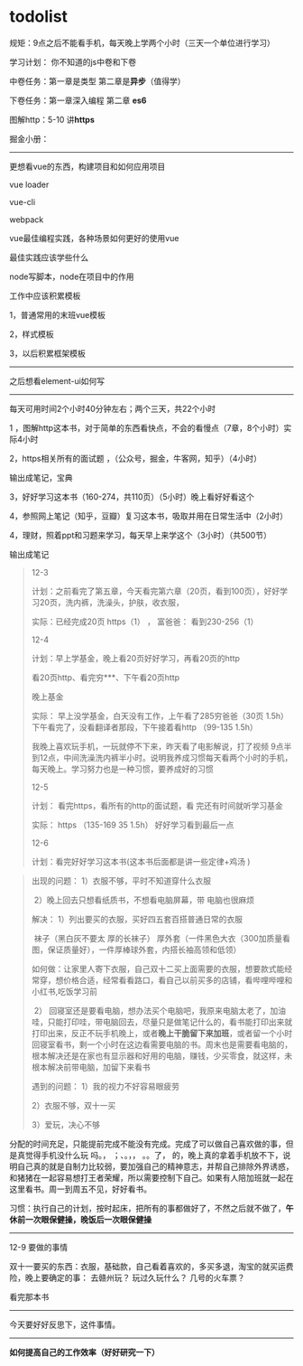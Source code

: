 # todolist

规矩：9点之后不能看手机，每天晚上学两个小时（三天一个单位进行学习）

学习计划： 你不知道的js中卷和下卷

中卷任务：第一章是类型 第二章是**异步**（值得学）

下卷任务：第一章深入编程 第二章 **es6**

图解http：5-10 讲**https**

掘金小册：

---

更想看vue的东西，构建项目和如何应用项目

vue loader

vue-cli

webpack

vue最佳编程实践，各种场景如何更好的使用vue

最佳实践应该学些什么

node写脚本，node在项目中的作用

工作中应该积累模板

1，普通常用的末班vue模板

2，样式模板

3，以后积累框架模板

---

之后想看element-ui如何写

---

每天可用时间2个小时40分钟左右；两个三天，共22个小时

1 ，图解http这本书，对于简单的东西看快点，不会的看慢点（7章，8个小时）实际4小时

2，https相关所有的面试题 ，（公众号，掘金，牛客网，知乎）（4小时）

输出成笔记，宝典

3，好好学习这本书（160-274，共110页）（5小时）晚上看好好看这个

4，参照网上笔记（知乎，豆瓣）复习这本书，吸取并用在日常生活中（2小时）

4，理财，照着ppt和习题来学习，每天早上来学这个（3小时）（共500节）

输出成笔记

> 12-3
>
> 计划：之前看完了第五章，今天看完第六章（20页，看到100页），好好学习20页，洗内裤，洗澡头，护肤，收衣服，
>
> 实际：已经完成20页 https（1） ， 富爸爸： 看到230-256（1）
>
> 12-4
>
> 计划：早上学基金，晚上看20页好好学习，再看20页的http
>
> 看20页http、看完穷***、下午看20页http
>
> 晚上基金
>
> 实际： 早上没学基金，白天没有工作，上午看了285穷爸爸（30页 1.5h） 下午看完了，没看翻译者那段，下午接着看http （99-135 1.5h）
>
> 我晚上喜欢玩手机，一玩就停不下来，昨天看了电影解说，打了视频 9点半到12点，中间洗澡洗内裤半小时。说明我养成习惯每天看两个小时的手机，每天晚上。学习努力也是一种习惯，要养成好的习惯
>
> 12-5
>
> 计划： 看完https，看所有的http的面试题，看 完还有时间就听学习基金
>
> 实际： https （135-169 35 1.5h） 好好学习看到最后一点
>
> 12-6
>
> 计划：看完好好学习这本书(这本书后面都是讲一些定律+鸡汤 )



> 出现的问题： 1）衣服不够，平时不知道穿什么衣服
>
> ​						2）晚上回去只想看纸质书，不想看电脑屏幕，带      							电脑也很麻烦
>
> 解决： 1）列出要买的衣服，买好四五套百搭普通日常的衣服
>
> ​				袜子（黑白灰不要太	厚的长袜子） 厚外套（一件黑色大衣（300加质量看图，保证质量好），一件厚棒球外套，内搭长袖高领和低领）
>
> 如何做：让家里人寄下衣服，自己双十二买上面需要的衣服，想要款式能经常穿，想价格合适，经常看看路口，看自己以前买多的店铺，看哔哩哔哩和小红书,吃饭学习前
>
> ​		2） 回寝室还是要看电脑，想办法买个电脑吧，我原来电脑太老了，加油哇，只能打印哇，带电脑回去，尽量只是做笔记什么的，看书能打印出来就打印出来，反正不玩手机晚上，或者**晚上干脆留下来加班**，或者留一个小时回寝室看书，剩一个小时在这边看需要电脑的书。周末也是需要看电脑的，根本解决还是在家也有显示器和好用的电脑，赚钱，少买零食，就这样，未根本解决前带电脑，加留下来看书
>
> 遇到的问题： 1）我的视力不好容易眼疲劳
>
> 2）衣服不够，双十一买
>
> 3）爱玩，决心不够







分配的时间充足，只能提前完成不能没有完成。完成了可以做自己喜欢做的事，但是真觉得手机没什么玩   吗。， ；、。，， 。。了，                                                                                                     的，晚上真的拿着手机放不下，说明自己真的就是自制力比较弱，要加强自己的精神意志，并帮自己排除外界诱惑，和猪猪在一起容易想打王者荣耀，所以需要控制下自己。如果有人陪加班就一起在这里看书。周一到周五不见，好好看书。

习惯：执行自己的计划，按时起床，把所有的事都做好了，不然之后就不做了，**午休前一次眼保健操，晚饭后一次眼保健操**

----

12-9 要做的事情

双十一要买的东西：衣服，基础款，自己看着喜欢的，多买多退，淘宝的就买运费险，晚上要确定的事： 去赣州玩？ 玩过久玩什么？ 几号的火车票？ 

看完那本书

----

 

今天要好好反思下，这件事情。

-----

**如何提高自己的工作效率（好好研究一下）**

